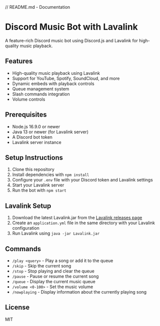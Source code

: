 // README.md - Documentation
# Discord Music Bot with Lavalink

A feature-rich Discord music bot using Discord.js and Lavalink for high-quality music playback.

## Features

- High-quality music playback using Lavalink
- Support for YouTube, Spotify, SoundCloud, and more
- Dynamic embeds with playback controls
- Queue management system
- Slash commands integration
- Volume controls

## Prerequisites

- Node.js 16.9.0 or newer
- Java 13 or newer (for Lavalink server)
- A Discord bot token
- Lavalink server instance

## Setup Instructions

1. Clone this repository
2. Install dependencies with `npm install`
3. Configure your `.env` file with your Discord token and Lavalink settings
4. Start your Lavalink server
5. Run the bot with `npm start`

## Lavalink Setup

1. Download the latest Lavalink.jar from the [Lavalink releases page](https://github.com/freyacodes/Lavalink/releases)
2. Create an `application.yml` file in the same directory with your Lavalink configuration
3. Run Lavalink using `java -jar Lavalink.jar`

## Commands

- `/play <query>` - Play a song or add it to the queue
- `/skip` - Skip the current song
- `/stop` - Stop playing and clear the queue
- `/pause` - Pause or resume the current song
- `/queue` - Display the current music queue
- `/volume <0-100>` - Set the music volume
- `/nowplaying` - Display information about the currently playing song

## License

MIT